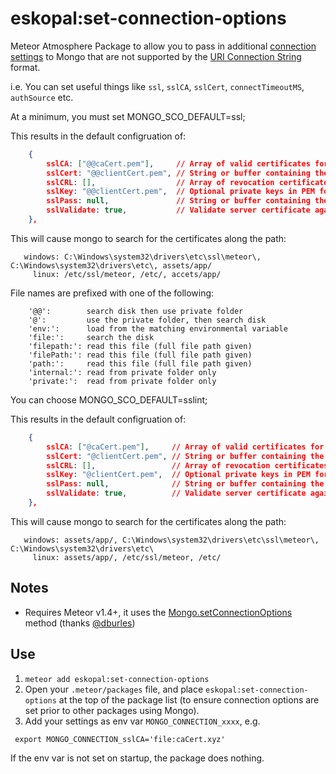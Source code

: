 # eskopal:set-connection-options

Meteor Atmosphere Package to allow you to pass in additional
[connection settings](http://mongodb.github.io/node-mongodb-native/2.1/reference/connecting/connection-settings/)
 to Mongo that are not supported by the
[URI Connection String](https://docs.mongodb.org/manual/reference/connection-string/) format.

i.e. You can set useful things like `ssl`, `sslCA`, `sslCert`, `connectTimeoutMS`, `authSource` etc.

At a minimum, you must set MONGO_SCO_DEFAULT=ssl;

This results in the default configruation of:
```JSON
    {
        sslCA: ["@@caCert.pem"],     // Array of valid certificates for Certificate Authority either as Buffers or Strings.
        sslCert: "@@clientCert.pem", // String or buffer containing the client certificate.
        sslCRL: [],                  // Array of revocation certificates as Buffers or Strings.
        sslKey: "@@clientCert.pem",  // Optional private keys in PEM format
        sslPass: null,               // String or buffer containing the client certificate password.
        sslValidate: true,           // Validate server certificate against certificate authority.
    },
```

This will cause mongo to search for the certificates along the path:
```
   windows: C:\Windows\system32\drivers\etc\ssl\meteor\, C:\Windows\system32\drivers\etc\, assets/app/
     linux: /etc/ssl/meteor, /etc/, accets/app/
```

File names are prefixed with one of the following:

        '@@':        search disk then use private folder
        '@':         use the private folder, then search disk
        'env:':      load from the matching environmental variable
        'file:':     search the disk
        'filepath:': read this file (full file path given)
        'filePath:': read this file (full file path given)
        'path:':     read this file (full file path given)
        'internal:': read from private folder only
        'private:':  read from private folder only


You can choose MONGO_SCO_DEFAULT=sslint;

This results in the default configruation of:
```JSON
    {
        sslCA: ["@caCert.pem"],     // Array of valid certificates for Certificate Authority either as Buffers or Strings.
        sslCert: "@clientCert.pem", // String or buffer containing the client certificate.
        sslCRL: [],                 // Array of revocation certificates as Buffers or Strings.
        sslKey: "@clientCert.pem",  // Optional private keys in PEM format
        sslPass: null,              // String or buffer containing the client certificate password.
        sslValidate: true,          // Validate server certificate against certificate authority.
    },
```

This will cause mongo to search for the certificates along the path:
```
   windows: assets/app/, C:\Windows\system32\drivers\etc\ssl\meteor\, C:\Windows\system32\drivers\etc\
     linux: assets/app/, /etc/ssl/meteor, /etc/
```

## Notes

* Requires Meteor v1.4+, it uses the
[Mongo.setConnectionOptions](https://github.com/meteor/meteor/pull/7277) method (thanks [@dburles](https://github.com/dburles))

## Use

1. `meteor add eskopal:set-connection-options`
2. Open your `.meteor/packages` file, and place `eskopal:set-connection-options` at the top of the package list
(to ensure connection options are set prior to other packages using Mongo).
3. Add your settings as env var `MONGO_CONNECTION_xxxx`, e.g.

```shell
 export MONGO_CONNECTION_sslCA='file:caCert.xyz'
```

If the env var is not set on startup, the package does nothing.
